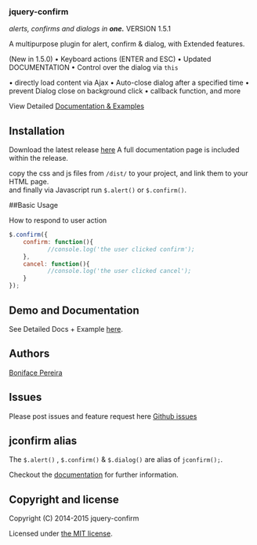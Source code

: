 ### jquery-confirm
*alerts, confirms and dialogs in* ***one.***
VERSION 1.5.1

A multipurpose plugin for alert, confirm & dialog, with Extended features.

(New in 1.5.0)
&bull; Keyboard actions (ENTER and ESC)
&bull; Updated DOCUMENTATION
&bull; Control over the dialog via `this`

&bull; directly load content via Ajax
&bull; Auto-close dialog after a specified time
&bull; prevent Dialog close on background click
&bull; callback function, and more


View Detailed [Documentation & Examples](http://craftpip.github.io/jquery-confirm)

## Installation

Download the latest release [here](https://github.com/craftpip/jquery-confirm/archive/master.zip)
A full documentation page is included within the release.

copy the css and js files from `/dist/` to your project, and link them to your HTML page.<br>
and finally via Javascript run `$.alert()` or `$.confirm()`.

##Basic Usage

How to respond to user action
```js
$.confirm({
    confirm: function(){
           //console.log('the user clicked confirm');
    },
    cancel: function(){
           //console.log('the user clicked cancel');
    }
});
```

## Demo and Documentation

See Detailed Docs + Example [here](http://craftpip.github.io/jquery-confirm).

## Authors

[Boniface Pereira](https://github.com/craftpip)

## Issues

Please post issues and feature request here [Github issues](https://github.com/craftpip/jquery-confirm/issues)

## jconfirm alias

The `$.alert()` , `$.confirm()` & `$.dialog()` are alias of `jconfirm();`.

Checkout the [documentation](http://craftpip.github.io/jquery-confirm) for further information.

## Copyright and license

Copyright (C) 2014-2015 jquery-confirm

Licensed under [the MIT license](LICENSE).
